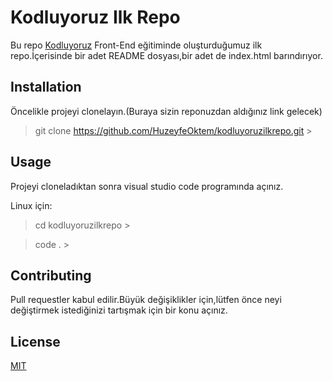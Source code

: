 # Kodluyoruz Ilk Repo

Bu repo [Kodluyoruz](https://www.kodluyoruz.org/) Front-End eğitiminde oluşturduğumuz ilk repo.İçerisinde bir adet README dosyası,bir adet de index.html barındırıyor.


## Installation

Öncelikle projeyi clonelayın.(Buraya sizin reponuzdan aldığınız link gelecek)

> git clone https://github.com/HuzeyfeOktem/kodluyoruzilkrepo.git >

## Usage

Projeyi cloneladıktan sonra visual studio code programında açınız.

Linux için:

> cd kodluyoruzilkrepo >

> code . >

## Contributing

Pull requestler kabul edilir.Büyük değişiklikler için,lütfen önce neyi değiştirmek istediğinizi tartışmak için bir konu açınız.

## License

[MIT](https://choosealicense.com/licenses/mit/)
